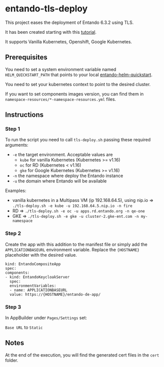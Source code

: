 # entando-tls-deploy

This project eases the deployment of Entando 6.3.2 using TLS.

It has been created starting with this [tutorial](https://github.com/entando-k8s/entando-helm-quickstart/tree/v6.3.2).

It supports Vanilla Kubernetes, Openshift, Google Kubernetes.

## Prerequisites

You need to set a system environment variable named `HELM_QUICKSTART_PATH` that points to your local [entando-helm-quickstart](https://github.com/entando-k8s/entando-helm-quickstart/).

You need to set your kubernetes context to point to the desired cluster.

If you want to set components images version, you can find them in `namespace-resources/*-namespace-resources.yml` files. 

## Instructions

### Step 1

To run the script you need to call `tls-deploy.sh` passing these required arguments:

- `-e` the target environment. Acceptable values are
  - `kube` for vanilla Kubernetes (Kubernetes >= v1.16)
  - `oc` for RD (Kubernetes < v1.16)
  - `gke` for Google Kubernetes (Kubernetes >= v1.16)
- `-n` the namespace where deploy the Entando instance
- `-u` the domain where Entando will be available

Examples:

- vanilla kubernetes in a Multipass VM (ip 192.168.64.5), using nip.io => `./tls-deploy.sh -e kube -u 192.168.64.5.nip.io -n fire`
- RD => `./tls-deploy.sh -e oc -u apps.rd.entando.org -n qe-one`
- GKE => `./tls-deploy.sh -e gke -u cluster-2.gke-ent.com -n my-namespace`

### Step 2

Create the app with this addition to the manifest file or simply add the `APPLICATIONBASEURL` environment variable.
Replace the `{HOSTNAME}` placeholder with the desired value. 

```
kind: EntandoCompositeApp
spec:
components:
- kind: EntandoKeycloakServer
  spec:
  environmentVariables:
  - name: APPLICATIONBASEURL
  value: https://{HOSTNAME}/entando-de-app/
```

### Step 3

In AppBuilder under `Pages/Settings` set:

`Base URL` to `Static`

## Notes

At the end of the execution, you will find the generated cert files in the `cert` folder.
